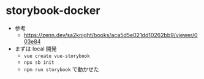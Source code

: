 # storybook-docker

- 参考
  - https://zenn.dev/sa2knight/books/aca5d5e021dd10262bb9/viewer/003e84
- まずは local 開発
  - `vue create vue-storybook`
  - `npx sb init`
  - `npm run storybook` で動かせた